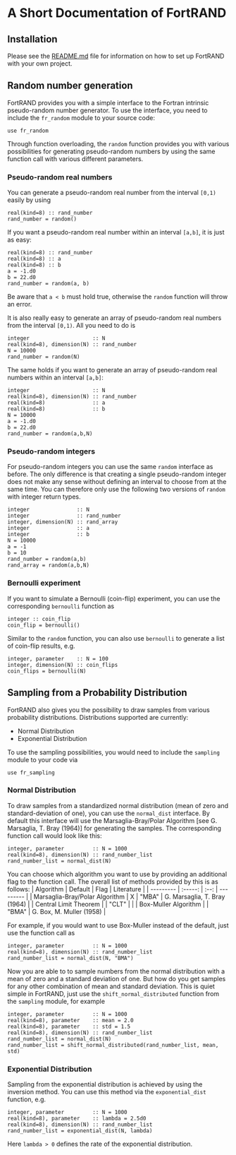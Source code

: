 # A Short Documentation of FortRAND

## Installation
Please see the [README.md](README.md) file for information on how to set up FortRAND with your own project.

## Random number generation
FortRAND provides you with a simple interface to the Fortran intrinsic pseudo-random number generator. To use the interface, you need to include the ```fr_random``` module to your source code:
```Fortran
use fr_random
```
Through function overloading, the ```random``` function provides you with various possibilities for generating pseudo-random numbers by using the same function call with various different parameters.

### Pseudo-random real numbers
You can generate a pseudo-random real number from the interval ```[0,1)``` easily by using
```Fortran
real(kind=8) :: rand_number 
rand_number = random()
```
If you want a pseudo-random real number within an interval ```[a,b]```, it is just as easy:
```Fortran
real(kind=8) :: rand_number 
real(kind=8) :: a
real(kind=8) :: b
a = -1.d0
b = 22.d0
rand_number = random(a, b)
```
Be aware that ```a < b``` must hold true, otherwise the ```random``` function will throw an error.

It is also really easy to generate an array of pseudo-random real numbers from the interval ```[0,1)```. All you need to do is 
```Fortran
integer                    :: N
real(kind=8), dimension(N) :: rand_number 
N = 10000
rand_number = random(N)
```
The same holds if you want to generate an array of pseudo-random real numbers within an interval ```[a,b]```:
```Fortran
integer                    :: N
real(kind=8), dimension(N) :: rand_number 
real(kind=8)               :: a
real(kind=8)               :: b
N = 10000
a = -1.d0
b = 22.d0
rand_number = random(a,b,N)
```

### Pseudo-random integers
For pseudo-random integers you can use the same ```random``` interface as before. The only difference is that creating a single pseudo-random integer does not make any sense without defining an interval to choose from at the same time. You can therefore only use the following two versions of ```random``` with integer return types.
```Fortran
integer               :: N
integer               :: rand_number
integer, dimension(N) :: rand_array
integer               :: a
integer               :: b
N = 10000
a = -1
b = 10
rand_number = random(a,b)
rand_array = random(a,b,N)
```

### Bernoulli experiment
If you want to simulate a Bernoulli (coin-flip) experiment, you can use the corresponding ```bernoulli``` function as
```Fortran
integer :: coin_flip
coin_flip = bernoulli()
```
Similar to the ```random``` function, you can also use ```bernoulli``` to generate a list of coin-flip results, e.g.
```Fortran
integer, parameter    :: N = 100
integer, dimension(N) :: coin_flips
coin_flips = bernoulli(N)
```

## Sampling from a Probability Distribution
FortRAND also gives you the possibility to draw samples from various probability distributions. Distributions supported are currently:
- Normal Distribution
- Exponential Distribution

To use the sampling possibilities, you would need to include the ```sampling``` module to your code via
```Fortran
use fr_sampling
```

### Normal Distribution
To draw samples from a standardized normal distribution (mean of zero and standard-deviation of one), you can use the ```normal_dist``` interface. By default this interface will use the Marsaglia-Bray/Polar Algorithm [see G. Marsaglia, T. Bray (1964)] for generating the samples. The corresponding function call would look like this:
```Fortran
integer, parameter         :: N = 1000
real(kind=8), dimension(N) :: rand_number_list
rand_number_list = normal_dist(N)
```
You can choose which algorithm you want to use by providing an additional flag to the function call. The overall list of methods provided by this is as follows:
| Algorithm | Default | Flag | Literature |
| --------- | :-----: | :--: | --------- |
| Marsaglia-Bray/Polar Algorithm | X | "MBA" | G. Marsaglia, T. Bray (1964) |
| Central Limit Theorem | | "CLT" | |
| Box-Muller Algorithm | | "BMA" | G. Box, M. Muller (1958) |

For example, if you would want to use Box-Muller instead of the default, just use the function call as
```Fortran
integer, parameter         :: N = 1000
real(kind=8), dimension(N) :: rand_number_list
rand_number_list = normal_dist(N, "BMA")
```
Now you are able to to sample numbers from the normal distribution with a mean of zero and a standard deviation of one. But how do you get samples for any other combination of mean and standard deviation. This is quiet simple in FortRAND, just use the ```shift_normal_distributed``` function from the ```sampling``` module, for example
```Fortran
integer, parameter         :: N = 1000
real(kind=8), parameter    :: mean = 2.0
real(kind=8), parameter    :: std = 1.5
real(kind=8), dimension(N) :: rand_number_list
rand_number_list = normal_dist(N)
rand_number_list = shift_normal_distributed(rand_number_list, mean, std)
```

### Exponential Distribution
Sampling from the exponential distribution is achieved by using the inversion method. You can use this method via the ```exponential_dist``` function, e.g.
```Fortran
integer, parameter         :: N = 1000
real(kind=8), parameter    :: lambda = 2.5d0
real(kind=8), dimension(N) :: rand_number_list
rand_number_list = exponential_dist(N, lambda)
```
Here ```lambda > 0``` defines the rate of the exponential distribution.

